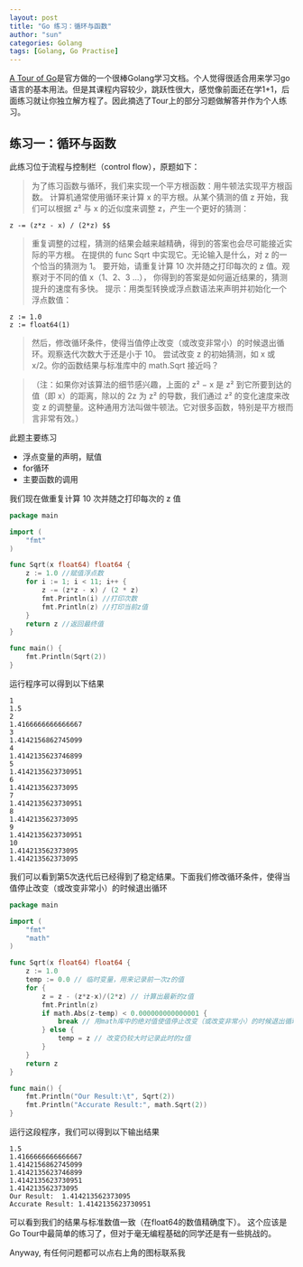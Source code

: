 ```yaml
---
layout: post
title: "Go 练习：循环与函数"
author: "sun"
categories: Golang
tags: [Golang, Go Practise]
---
```


[A Tour of Go](https://tour.golang.org/)是官方做的一个很棒Golang学习文档。个人觉得很适合用来学习go语言的基本用法。但是其课程内容较少，跳跃性很大，感觉像前面还在学1+1，后面练习就让你独立解方程了。因此摘选了Tour上的部分习题做解答并作为个人练习。

## 练习一：循环与函数

此练习位于流程与控制栏（control flow），原题如下：

> 为了练习函数与循环，我们来实现一个平方根函数：用牛顿法实现平方根函数。
计算机通常使用循环来计算 x 的平方根。从某个猜测的值 z 开始，我们可以根据 z² 与 x 的近似度来调整 z，产生一个更好的猜测：
```
z -= (z*z - x) / (2*z) $$
```
> 重复调整的过程，猜测的结果会越来越精确，得到的答案也会尽可能接近实际的平方根。
在提供的 func Sqrt 中实现它。无论输入是什么，对 z 的一个恰当的猜测为 1。 要开始，请重复计算 10 次并随之打印每次的 z 值。观察对于不同的值 x（1、2、3 ...）， 你得到的答案是如何逼近结果的，猜测提升的速度有多快。
> 提示：用类型转换或浮点数语法来声明并初始化一个浮点数值：
```
z := 1.0
z := float64(1)
```
> 然后，修改循环条件，使得当值停止改变（或改变非常小）的时候退出循环。观察迭代次数大于还是小于 10。 尝试改变 z 的初始猜测，如 x 或 x/2。你的函数结果与标准库中的 math.Sqrt 接近吗？

> （注：如果你对该算法的细节感兴趣，上面的 z² − x 是 z² 到它所要到达的值（即 x）的距离，除以的 2z 为 z² 的导数，我们通过 z² 的变化速度来改变 z 的调整量。这种通用方法叫做牛顿法。它对很多函数，特别是平方根而言非常有效。）

此题主要练习

 - 浮点变量的声明，赋值
 - for循环
 - 主要函数的调用

我们现在做重复计算 10 次并随之打印每次的 z 值

```go
package main

import (
	"fmt"
)

func Sqrt(x float64) float64 {
	z := 1.0 //赋值浮点数
	for i := 1; i < 11; i++ {
		z -= (z*z - x) / (2 * z)
		fmt.Println(i) //打印次数
		fmt.Println(z) //打印当前z值
	}
	return z //返回最终值
}

func main() {
	fmt.Println(Sqrt(2))
}
```
运行程序可以得到以下结果
```
1
1.5
2
1.4166666666666667
3
1.4142156862745099
4
1.4142135623746899
5
1.4142135623730951
6
1.414213562373095
7
1.4142135623730951
8
1.414213562373095
9
1.4142135623730951
10
1.414213562373095
1.414213562373095
```
我们可以看到第5次迭代后已经得到了稳定结果。下面我们修改循环条件，使得当值停止改变（或改变非常小）的时候退出循环

```go
package main

import (
	"fmt"
	"math"
)

func Sqrt(x float64) float64 {
	z := 1.0
	temp := 0.0 // 临时变量，用来记录前一次z的值
	for {
		z = z - (z*z-x)/(2*z) // 计算出最新的z值
		fmt.Println(z)
		if math.Abs(z-temp) < 0.000000000000001 {
			break // 用math库中的绝对值使值停止改变（或改变非常小）的时候退出循环
		} else {
			temp = z // 改变仍较大时记录此时的z值
		}
	}
	return z
}

func main() {
	fmt.Println("Our Result:\t", Sqrt(2))
	fmt.Println("Accurate Result:", math.Sqrt(2))
}
```
运行这段程序，我们可以得到以下输出结果

```
1.5
1.4166666666666667
1.4142156862745099
1.4142135623746899
1.4142135623730951
1.414213562373095
Our Result:	 1.414213562373095
Accurate Result: 1.4142135623730951
```
可以看到我们的结果与标准数值一致（在float64的数值精确度下）。
这个应该是Go Tour中最简单的练习了，但对于毫无编程基础的同学还是有一些挑战的。

Anyway, 有任何问题都可以点右上角的图标联系我
